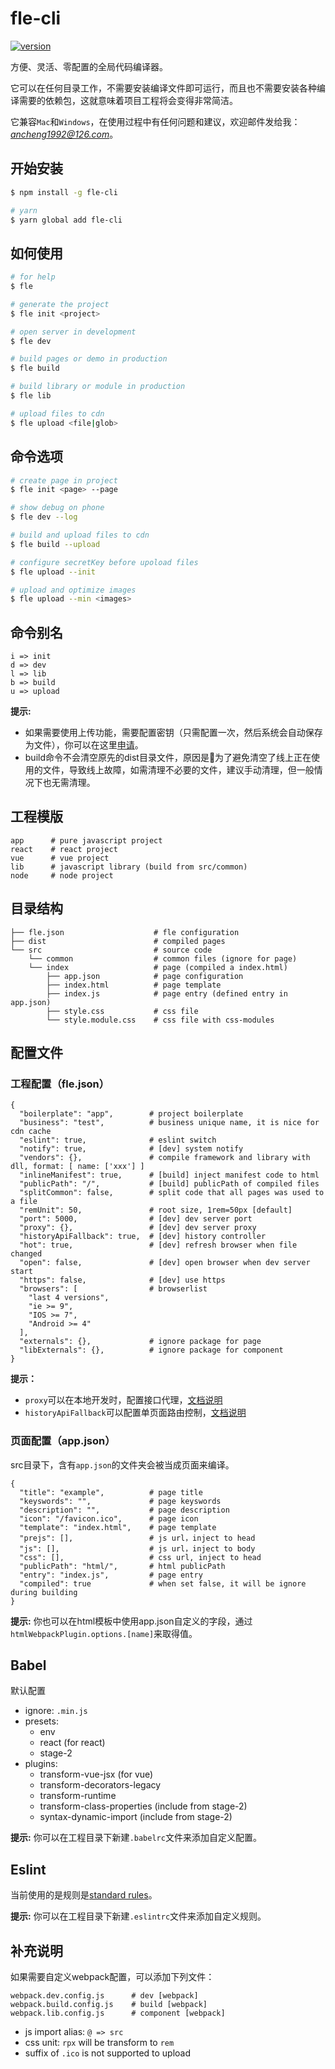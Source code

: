 # fle-cli

[![version](https://img.shields.io/npm/v/fle-cli.svg)](https://www.npmjs.org/package/fle-cli)

方便、灵活、零配置的全局代码编译器。

它可以在任何目录工作，不需要安装编译文件即可运行，而且也不需要安装各种编译需要的依赖包，这就意味着项目工程将会变得非常简洁。

它兼容`Mac`和`Windows`，在使用过程中有任何问题和建议，欢迎邮件发给我：*ancheng1992@126.com*。

## 开始安装

``` bash
$ npm install -g fle-cli

# yarn
$ yarn global add fle-cli
```

## 如何使用

``` bash
# for help
$ fle

# generate the project
$ fle init <project>

# open server in development
$ fle dev

# build pages or demo in production
$ fle build

# build library or module in production
$ fle lib

# upload files to cdn
$ fle upload <file|glob>
```

## 命令选项

``` bash
# create page in project
$ fle init <page> --page

# show debug on phone
$ fle dev --log

# build and upload files to cdn
$ fle build --upload

# configure secretKey before upoload files
$ fle upload --init

# upload and optimize images
$ fle upload --min <images>
```

## 命令别名

```
i => init
d => dev
l => lib
b => build
u => upload
```

**提示:**

* 如果需要使用上传功能，需要配置密钥（只需配置一次，然后系统会自动保存为文件），你可以在这里[申请](https://www.163yun.com/help/documents/15677635979624448)。
* build命令不会清空原先的dist目录文件，原因是为了避免清空了线上正在使用的文件，导致线上故障，如需清理不必要的文件，建议手动清理，但一般情况下也无需清理。

## 工程模版

```
app      # pure javascript project
react    # react project
vue      # vue project
lib      # javascript library (build from src/common)
node     # node project
```

## 目录结构

```
├── fle.json                    # fle configuration
├── dist                        # compiled pages
└── src                         # source code
    └── common                  # common files (ignore for page)
    └── index                   # page (compiled a index.html)
        ├── app.json            # page configuration
        ├── index.html          # page template
        ├── index.js            # page entry (defined entry in app.json)
        ├── style.css           # css file
        └── style.module.css    # css file with css-modules
```

## 配置文件

### 工程配置（fle.json）

```
{
  "boilerplate": "app",        # project boilerplate
  "business": "test",          # business unique name, it is nice for cdn cache
  "eslint": true,              # eslint switch
  "notify": true,              # [dev] system notify
  "vendors": {},               # compile framework and library with dll, format: [ name: ['xxx'] ]
  "inlineManifest": true,      # [build] inject manifest code to html
  "publicPath": "/",           # [build] publicPath of compiled files
  "splitCommon": false,        # split code that all pages was used to a file
  "remUnit": 50,               # root size, 1rem=50px [default]
  "port": 5000,                # [dev] dev server port
  "proxy": {},                 # [dev] dev server proxy
  "historyApiFallback": true,  # [dev] history controller
  "hot": true,                 # [dev] refresh browser when file changed
  "open": false,               # [dev] open browser when dev server start
  "https": false,              # [dev] use https
  "browsers": [                # browserlist
    "last 4 versions",
    "ie >= 9",
    "IOS >= 7",
    "Android >= 4"
  ],
  "externals": {},             # ignore package for page
  "libExternals": {},          # ignore package for component
}
```

**提示：**

* `proxy`可以在本地开发时，配置接口代理，[文档说明](https://webpack.js.org/configuration/dev-server/#devserver-proxy)
* `historyApiFallback`可以配置单页面路由控制，[文档说明](https://webpack.js.org/configuration/dev-server/#devserver-historyapifallback)

### 页面配置（app.json）

src目录下，含有`app.json`的文件夹会被当成页面来编译。

```
{
  "title": "example",          # page title
  "keyswords": "",             # page keyswords
  "description": "",           # page description
  "icon": "/favicon.ico",      # page icon
  "template": "index.html",    # page template
  "prejs": [],                 # js url，inject to head
  "js": [],                    # js url，inject to body
  "css": [],                   # css url, inject to head
  "publicPath": "html/",       # html publicPath
  "entry": "index.js",         # page entry
  "compiled": true             # when set false, it will be ignore during building
}
```

**提示:**
你也可以在html模板中使用app.json自定义的字段，通过`htmlWebpackPlugin.options.[name]`来取得值。

## Babel

默认配置

* ignore: `.min.js`
* presets:
  - env
  - react (for react)
  - stage-2
* plugins:
  - transform-vue-jsx (for vue)
  - transform-decorators-legacy
  - transform-runtime
  - transform-class-properties (include from stage-2)
  - syntax-dynamic-import (include from stage-2)

**提示:**
你可以在工程目录下新建`.babelrc`文件来添加自定义配置。

## Eslint

当前使用的是规则是[standard rules](https://github.com/standard/standard/blob/master/docs/RULES-zhcn.md)。

**提示:**
你可以在工程目录下新建`.eslintrc`文件来添加自定义规则。

## 补充说明

如果需要自定义webpack配置，可以添加下列文件：

```
webpack.dev.config.js      # dev [webpack]
webpack.build.config.js    # build [webpack]
webpack.lib.config.js      # component [webpack]
```

* js import alias: `@ => src`
* css unit: `rpx` will be transform to `rem`
* suffix of `.ico` is not supported to upload
